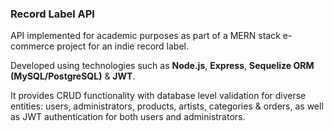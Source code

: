 ### Record Label API 

API implemented for academic purposes as part of a MERN stack e-commerce project for an indie record label. 

Developed using technologies such as **Node.js**, **Express**, **Sequelize ORM (MySQL/PostgreSQL)** & **JWT**.

It provides CRUD functionality with database level validation for diverse entities: users, administrators, products, artists, categories & orders, as well as JWT authentication for both users and administrators. 
 
